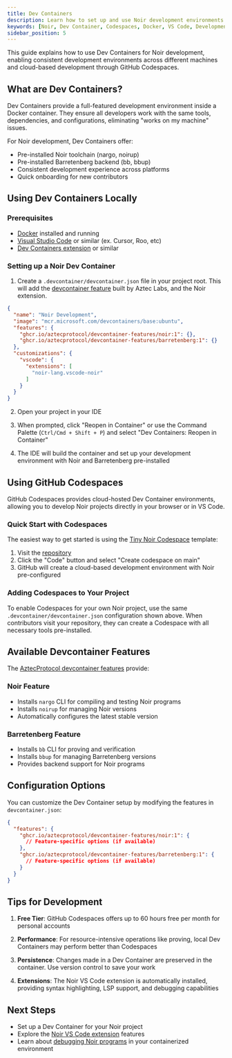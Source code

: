 ```yaml
---
title: Dev Containers
description: Learn how to set up and use Noir development environments with Dev Containers in VS Code and GitHub Codespaces.
keywords: [Noir, Dev Container, Codespaces, Docker, VS Code, Development Environment]
sidebar_position: 5
---
```


This guide explains how to use Dev Containers for Noir development, enabling consistent development environments across different machines and cloud-based development through GitHub Codespaces.

## What are Dev Containers?

Dev Containers provide a full-featured development environment inside a Docker container. They ensure all developers work with the same tools, dependencies, and configurations, eliminating "works on my machine" issues.

For Noir development, Dev Containers offer:

- Pre-installed Noir toolchain (nargo, noirup)
- Pre-installed Barretenberg backend (bb, bbup)
- Consistent development experience across platforms
- Quick onboarding for new contributors

## Using Dev Containers Locally

### Prerequisites

- [Docker](https://www.docker.com/products/docker-desktop/) installed and running
- [Visual Studio Code](https://code.visualstudio.com/) or similar (ex. Cursor, Roo, etc)
- [Dev Containers extension](https://marketplace.visualstudio.com/items?itemName=ms-vscode-remote.remote-containers) or similar

### Setting up a Noir Dev Container

1. Create a `.devcontainer/devcontainer.json` file in your project root. This will add the [devcontainer feature](https://github.com/AztecProtocol/devcontainer-feature) built by Aztec Labs, and the Noir extension.

```json
{
  "name": "Noir Development",
  "image": "mcr.microsoft.com/devcontainers/base:ubuntu",
  "features": {
    "ghcr.io/aztecprotocol/devcontainer-features/noir:1": {},
    "ghcr.io/aztecprotocol/devcontainer-features/barretenberg:1": {}
  },
  "customizations": {
    "vscode": {
      "extensions": [
        "noir-lang.vscode-noir"
      ]
    }
  }
}
```

2. Open your project in your IDE

3. When prompted, click "Reopen in Container" or use the Command Palette (`Ctrl/Cmd + Shift + P`) and select "Dev Containers: Reopen in Container"

4. The IDE will build the container and set up your development environment with Noir and Barretenberg pre-installed

## Using GitHub Codespaces

GitHub Codespaces provides cloud-hosted Dev Container environments, allowing you to develop Noir projects directly in your browser or in VS Code.

### Quick Start with Codespaces

The easiest way to get started is using the [Tiny Noir Codespace](https://github.com/aztecprotocol/tiny-noir-codespace) template:

1. Visit the [repository](https://github.com/aztecprotocol/tiny-noir-codespace)
2. Click the "Code" button and select "Create codespace on main"
3. GitHub will create a cloud-based development environment with Noir pre-configured

### Adding Codespaces to Your Project

To enable Codespaces for your own Noir project, use the same `.devcontainer/devcontainer.json` configuration shown above. When contributors visit your repository, they can create a Codespace with all necessary tools pre-installed.

## Available Devcontainer Features

The [AztecProtocol devcontainer features](https://github.com/AztecProtocol/devcontainer-feature) provide:

### Noir Feature
- Installs `nargo` CLI for compiling and testing Noir programs
- Installs `noirup` for managing Noir versions
- Automatically configures the latest stable version

### Barretenberg Feature
- Installs `bb` CLI for proving and verification
- Installs `bbup` for managing Barretenberg versions
- Provides backend support for Noir programs

## Configuration Options

You can customize the Dev Container setup by modifying the features in `devcontainer.json`:

```json
{
  "features": {
    "ghcr.io/aztecprotocol/devcontainer-features/noir:1": {
      // Feature-specific options (if available)
    },
    "ghcr.io/aztecprotocol/devcontainer-features/barretenberg:1": {
      // Feature-specific options (if available)
    }
  }
}
```

## Tips for Development

1. **Free Tier**: GitHub Codespaces offers up to 60 hours free per month for personal accounts

2. **Performance**: For resource-intensive operations like proving, local Dev Containers may perform better than Codespaces

3. **Persistence**: Changes made in a Dev Container are preserved in the container. Use version control to save your work

4. **Extensions**: The Noir VS Code extension is automatically installed, providing syntax highlighting, LSP support, and debugging capabilities

## Next Steps

- Set up a Dev Container for your Noir project
- Explore the [Noir VS Code extension](./language_server.md) features
- Learn about [debugging Noir programs](./debugger.mdx) in your containerized environment